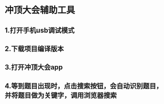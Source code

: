 冲顶大会辅助工具
===
1.打开手机usb调试模式
--
2.下载项目编译版本
---
3.打开冲顶大会app
---
4.等到题目出现时，点击搜索按钮，会自动识别题目，并将题目做为关键字，调用浏览器搜索
---
